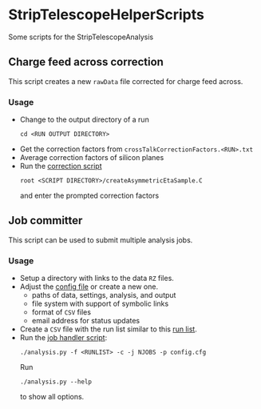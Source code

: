 # StripTelescopeHelperScripts

Some scripts for the StripTelescopeAnalysis


## Charge feed across correction
This script creates a new `rawData` file corrected for charge feed across.


### Usage
- Change to the output directory of a run
  ```
  cd <RUN OUTPUT DIRECTORY>
  ```
- Get the correction factors from `crossTalkCorrectionFactors.<RUN>.txt`
- Average correction factors of silicon planes
- Run the [correction script](createAsymmetricEtaSample.C)
  ```
  root <SCRIPT DIRECTORY>/createAsymmetricEtaSample.C
  ```
  and enter the prompted correction factors


## Job committer
This script can be used to submit multiple analysis jobs.


### Usage
- Setup a directory with links to the data `RZ` files.
- Adjust the [config file](jobCommitter/config.cfg) or create a new one.
  - paths of data, settings, analysis, and output
  - file system with support of symbolic links
  - format of `CSV` files
  - email address for status updates
- Create a `CSV` file with the run list similar to this [run list](jobCommitter/csvs/RunList-800_MeV_proton.csv).
- Run the [job handler script](jobCommitter/analysis.py):
  ```
  ./analysis.py -f <RUNLIST> -c -j NJOBS -p config.cfg
  ```
  Run
  ```
  ./analysis.py --help
  ```
  to show all options.
